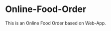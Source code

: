 # Online-Food-Order

This is an Online Food Order based on Web-App.

























































































































































































































































